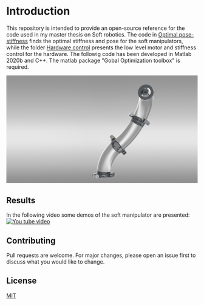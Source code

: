 # Introduction

This repository is intended to provide an open-source reference for the code used in my master thesis on Soft robotics. 
The code in [Optimal pose-stiffness](https://github.com/fstella97/SoftManipulator/tree/main/Optimal%20pose-stiffness) finds the optimal stiffness and pose for the soft manipulators, while the folder [Hardware control](https://github.com/fstella97/SoftManipulator/tree/main/Hardware%20control) presents the low level motor and stiffness control for the hardware.
The followig code has been developed in Matlab 2020b and C++. The matlab package "Gobal Optimization toolbox" is required. 

<img src="/Images/rendering.jpg" alt="Rendering of the soft manipulator"/>

## Results
In the following video some demos of the soft manipulator are presented: 
[![You tube video](http://i3.ytimg.com/vi/Uv5C1roZA9g/hqdefault.jpg)](https://www.youtube.com/watch?v=Uv5C1roZA9g)
 
## Contributing
Pull requests are welcome. For major changes, please open an issue first to discuss what you would like to change.

## License
[MIT](https://choosealicense.com/licenses/mit/)